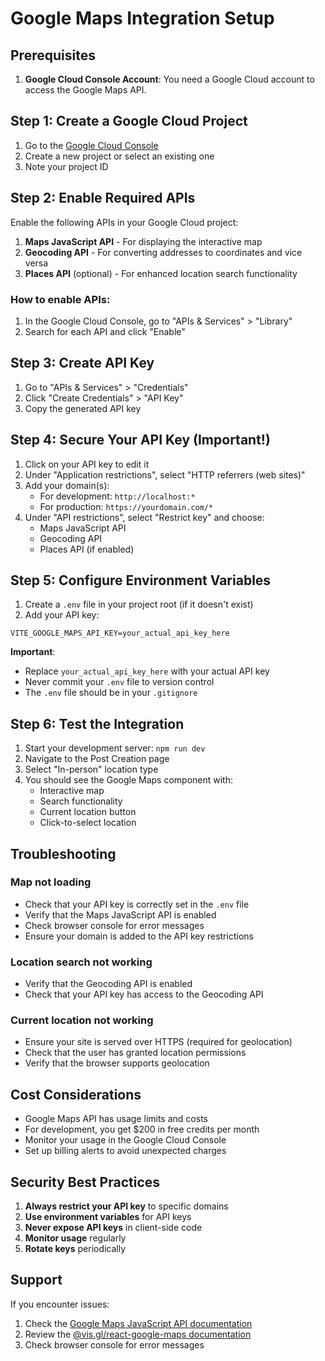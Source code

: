 # Google Maps Integration Setup

## Prerequisites

1. **Google Cloud Console Account**: You need a Google Cloud account to access the Google Maps API.

## Step 1: Create a Google Cloud Project

1. Go to the [Google Cloud Console](https://console.cloud.google.com/)
2. Create a new project or select an existing one
3. Note your project ID

## Step 2: Enable Required APIs

Enable the following APIs in your Google Cloud project:

1. **Maps JavaScript API** - For displaying the interactive map
2. **Geocoding API** - For converting addresses to coordinates and vice versa
3. **Places API** (optional) - For enhanced location search functionality

### How to enable APIs:

1. In the Google Cloud Console, go to "APIs & Services" > "Library"
2. Search for each API and click "Enable"

## Step 3: Create API Key

1. Go to "APIs & Services" > "Credentials"
2. Click "Create Credentials" > "API Key"
3. Copy the generated API key

## Step 4: Secure Your API Key (Important!)

1. Click on your API key to edit it
2. Under "Application restrictions", select "HTTP referrers (web sites)"
3. Add your domain(s):
   - For development: `http://localhost:*`
   - For production: `https://yourdomain.com/*`
4. Under "API restrictions", select "Restrict key" and choose:
   - Maps JavaScript API
   - Geocoding API
   - Places API (if enabled)

## Step 5: Configure Environment Variables

1. Create a `.env` file in your project root (if it doesn't exist)
2. Add your API key:

```env
VITE_GOOGLE_MAPS_API_KEY=your_actual_api_key_here
```

**Important**:

- Replace `your_actual_api_key_here` with your actual API key
- Never commit your `.env` file to version control
- The `.env` file should be in your `.gitignore`

## Step 6: Test the Integration

1. Start your development server: `npm run dev`
2. Navigate to the Post Creation page
3. Select "In-person" location type
4. You should see the Google Maps component with:
   - Interactive map
   - Search functionality
   - Current location button
   - Click-to-select location

## Troubleshooting

### Map not loading

- Check that your API key is correctly set in the `.env` file
- Verify that the Maps JavaScript API is enabled
- Check browser console for error messages
- Ensure your domain is added to the API key restrictions

### Location search not working

- Verify that the Geocoding API is enabled
- Check that your API key has access to the Geocoding API

### Current location not working

- Ensure your site is served over HTTPS (required for geolocation)
- Check that the user has granted location permissions
- Verify that the browser supports geolocation

## Cost Considerations

- Google Maps API has usage limits and costs
- For development, you get $200 in free credits per month
- Monitor your usage in the Google Cloud Console
- Set up billing alerts to avoid unexpected charges

## Security Best Practices

1. **Always restrict your API key** to specific domains
2. **Use environment variables** for API keys
3. **Never expose API keys** in client-side code
4. **Monitor usage** regularly
5. **Rotate keys** periodically

## Support

If you encounter issues:

1. Check the [Google Maps JavaScript API documentation](https://developers.google.com/maps/documentation/javascript)
2. Review the [@vis.gl/react-google-maps documentation](https://visgl.github.io/react-google-maps/)
3. Check browser console for error messages
